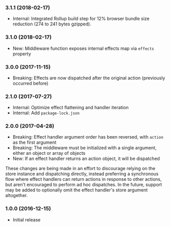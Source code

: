 ### 3.1.1 (2018-02-17)

- Internal: Integrated Rollup build step for 12% browser bundle size reduction (274 to 241 bytes gzipped).

### 3.1.0 (2018-02-17)

- New: Middleware function exposes internal effects map via `effects` property

### 3.0.0 (2017-11-15)

- Breaking: Effects are now dispatched after the original action (previously occurred before)

### 2.1.0 (2017-07-27)

- Internal: Optimize effect flattening and handler iteration
- Internal: Add `package-lock.json`

### 2.0.0 (2017-04-28)

- Breaking: Effect handler argument order has been reversed, with `action` as the first argument
- Breaking: The middleware must be initialized with a single argument, either an object or array of objects
- New: If an effect handler returns an action object, it will be dispatched

These changes are being made in an effort to discourage relying on the store instance and dispatching directly, instead preferring a synchronous flow where effect handlers can return actions in response to other actions, but aren't encouraged to perform ad hoc dispatches. In the future, support may be added to optionally omit the effect handler's store argument altogether.

### 1.0.0 (2016-12-15)

- Initial release
